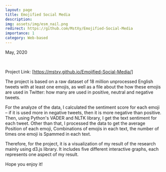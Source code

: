 ```yaml
---
layout: page
title: Emojified Social Media
description: 
img: assets/img/esm_nail.png
redirect: https://github.com/MstXy/Emojified-Social-Media
importance: 1
category: Web-based
---
```


May, 2020

<br>

Project Link: [https://mstxy.github.io/Emojified-Social-Media/]

The project is based on a raw dataset of 18 million unprocessed English tweets with at least one emojis, as well as a file about the how these emojis are used in Twitter: how many are used in positive, neutral and negative tweets.

For the analyze of the data, I calculated the sentiment score for each emoji – if it is used more in negative tweets, then it is more negative than positive. Then, using Python's VADER and NLTK library, I get the text sentiment for each tweet. Other than that, I processed the data to get the average Position of each emoji, Combinations of emojis in each text, the number of times one emoji is Spammed in each text.

Therefore, for the project, it is a visualization of my result of the research mainly using d3.js library. It includes five different interactive graphs, each represents one aspect of my result.

Hope you enjoy it!

